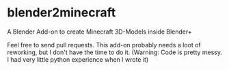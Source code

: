 blender2minecraft
=================

A Blender Add-on to create Minecraft 3D-Models inside Blender+

Feel free to send pull requests. This add-on probably needs a loot of reworking, but I don't have the time to do it.
(Warning: Code is pretty messy. I had very little python experience when I wrote it)
